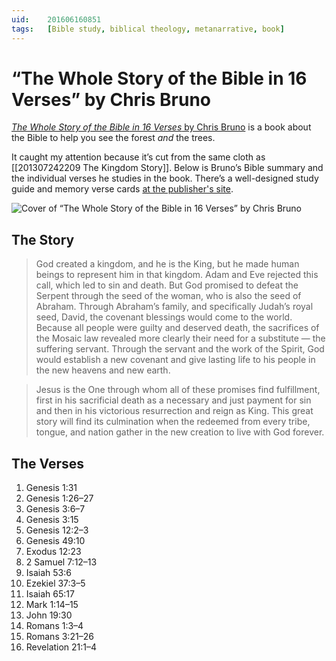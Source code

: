 ```yaml
---
uid:	201606160851
tags:	[Bible study, biblical theology, metanarrative, book]
---
```


# “The Whole Story of the Bible in 16 Verses” by Chris Bruno

[*The Whole Story of the Bible in 16 Verses* by Chris Bruno](https://www.crossway.org/books/the-whole-story-of-the-bible-in-16-verses-tpb/) is a book about the Bible to help you see the forest *and* the trees.

It caught my attention because it’s cut from the same cloth as [[201307242209 The Kingdom Story]]. Below is Bruno’s Bible summary and the individual verses he studies in the book. There’s a well-designed study guide and memory verse cards [at the publisher's site](https://www.crossway.org/books/the-whole-story-of-the-bible-in-16-verses-tpb/).

![Cover of “The Whole Story of the Bible in 16 Verses” by Chris Bruno](https://cmhelmer.com/media/201606160851_1.jpg)

## The Story

> God created a kingdom, and he is the King, but he made human beings to represent him in that kingdom. Adam and Eve rejected this call, which led to sin and death. But God promised to defeat the Serpent through the seed of the woman, who is also the seed of Abraham. Through Abraham’s family, and specifically Judah’s royal seed, David, the covenant blessings would come to the world. Because all people were guilty and deserved death, the sacrifices of the Mosaic law revealed more clearly their need for a substitute — the suffering servant. Through the servant and the work of the Spirit, God would establish a new covenant and give lasting life to his people in the new heavens and new earth.

> Jesus is the One through whom all of these promises find fulfillment, first in his sacrificial death as a necessary and just payment for sin and then in his victorious resurrection and reign as King. This great story will find its culmination when the redeemed from every tribe, tongue, and nation gather in the new creation to live with God forever.

## The Verses

1. Genesis 1:31
2. Genesis 1:26–27
3. Genesis 3:6–7
4. Genesis 3:15
5. Genesis 12:2–3
6. Genesis 49:10
7. Exodus 12:23
8. 2 Samuel 7:12–13
9. Isaiah 53:6
10. Ezekiel 37:3–5
11. Isaiah 65:17
12. Mark 1:14–15
13. John 19:30
14. Romans 1:3–4
15. Romans 3:21–26
16. Revelation 21:1–4
